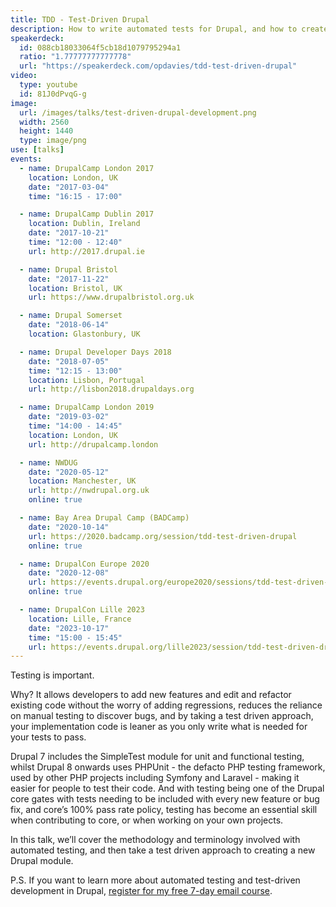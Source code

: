 ```yaml
---
title: TDD - Test-Driven Drupal
description: How to write automated tests for Drupal, and how to create a new Drupal module using test driven development.
speakerdeck:
  id: 088cb18033064f5cb18d1079795294a1
  ratio: "1.77777777777778"
  url: "https://speakerdeck.com/opdavies/tdd-test-driven-drupal"
video:
  type: youtube
  id: 81J0dPvqG-g
image:
  url: /images/talks/test-driven-drupal-development.png
  width: 2560
  height: 1440
  type: image/png
use: [talks]
events:
  - name: DrupalCamp London 2017
    location: London, UK
    date: "2017-03-04"
    time: "16:15 - 17:00"

  - name: DrupalCamp Dublin 2017
    location: Dublin, Ireland
    date: "2017-10-21"
    time: "12:00 - 12:40"
    url: http://2017.drupal.ie

  - name: Drupal Bristol
    date: "2017-11-22"
    location: Bristol, UK
    url: https://www.drupalbristol.org.uk

  - name: Drupal Somerset
    date: "2018-06-14"
    location: Glastonbury, UK

  - name: Drupal Developer Days 2018
    date: "2018-07-05"
    time: "12:15 - 13:00"
    location: Lisbon, Portugal
    url: http://lisbon2018.drupaldays.org

  - name: DrupalCamp London 2019
    date: "2019-03-02"
    time: "14:00 - 14:45"
    location: London, UK
    url: http://drupalcamp.london

  - name: NWDUG
    date: "2020-05-12"
    location: Manchester, UK
    url: http://nwdrupal.org.uk
    online: true

  - name: Bay Area Drupal Camp (BADCamp)
    date: "2020-10-14"
    url: https://2020.badcamp.org/session/tdd-test-driven-drupal
    online: true

  - name: DrupalCon Europe 2020
    date: "2020-12-08"
    url: https://events.drupal.org/europe2020/sessions/tdd-test-driven-drupal
    online: true

  - name: DrupalCon Lille 2023
    location: Lille, France
    date: "2023-10-17"
    time: "15:00 - 15:45"
    url: https://events.drupal.org/lille2023/session/tdd-test-driven-drupal-introduction-automated-testing-and-test-driven-development
---
```


Testing is important.

Why? It allows developers to add new features and edit and refactor existing code without the worry of adding regressions, reduces the reliance on manual testing to discover bugs, and by taking a test driven approach, your implementation code is leaner as you only write what is needed for your tests to pass.

Drupal 7 includes the SimpleTest module for unit and functional testing, whilst Drupal 8 onwards uses PHPUnit - the defacto PHP testing framework, used by other PHP projects including Symfony and Laravel - making it easier for people to test their code. And with testing being one of the Drupal core gates with tests needing to be included with every new feature or bug fix, and core’s 100% pass rate policy, testing has become an essential skill when contributing to core, or when working on your own projects.

In this talk, we’ll cover the methodology and terminology involved with automated testing, and then take a test driven approach to creating a new Drupal module.

P.S. If you want to learn more about automated testing and test-driven development in Drupal, [register for my free 7-day email course][course].

[course]: /atdc

